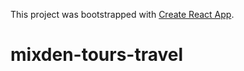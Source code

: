 This project was bootstrapped with [Create React App](https://github.com/facebook/create-react-app).
# mixden-tours-travel
